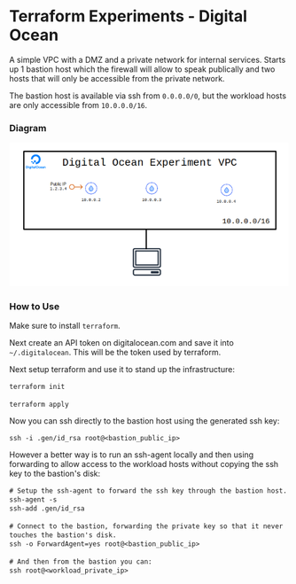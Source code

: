 
# Terraform Experiments - Digital Ocean

A simple VPC with a DMZ and a private network for internal services. Starts up 1 bastion host which the firewall will allow to speak publically and two hosts that will only be accessible from the private network. 

The bastion host is available via ssh from `0.0.0.0/0`, but the workload hosts are only accessible from `10.0.0.0/16`.

### Diagram

![Diagram](./docs/diagram.png)

### How to Use

Make sure to install `terraform`.

Next create an API token on digitalocean.com and save it into `~/.digitalocean`. This will be the token used by terraform.

Next setup terraform and use it to stand up the infrastructure:

    terraform init

    terraform apply

Now you can ssh directly to the bastion host using the generated ssh key:

    ssh -i .gen/id_rsa root@<bastion_public_ip>

However a better way is to run an ssh-agent locally and then using forwarding to allow access to the workload hosts without copying the ssh key to the bastion's disk:

    # Setup the ssh-agent to forward the ssh key through the bastion host.
    ssh-agent -s
    ssh-add .gen/id_rsa

    # Connect to the bastion, forwarding the private key so that it never touches the bastion's disk.
    ssh -o ForwardAgent=yes root@<bastion_public_ip>

    # And then from the bastion you can:
    ssh root@<workload_private_ip>
